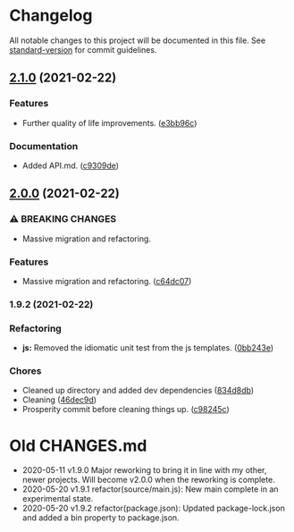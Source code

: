 # Changelog

All notable changes to this project will be documented in this file. See [standard-version](https://github.com/conventional-changelog/standard-version) for commit guidelines.

## [2.1.0](https://github.com/Anadian/function-factory/compare/v2.0.0...v2.1.0) (2021-02-22)


### Features

* Further quality of life improvements. ([e3bb96c](https://github.com/Anadian/function-factory/commit/e3bb96c59cf24479a73e89c6989842a8289b8b78))


### Documentation

* Added API.md. ([c9309de](https://github.com/Anadian/function-factory/commit/c9309dedebf3da4492aaa0be054ca2714cd547b5))

## [2.0.0](https://github.com/Anadian/function-factory/compare/v1.9.2...v2.0.0) (2021-02-22)


### ⚠ BREAKING CHANGES

* Massive migration and refactoring.

### Features

* Massive migration and refactoring. ([c64dc07](https://github.com/Anadian/function-factory/commit/c64dc076388406b5ea5995f09059218dd8544df6))

### 1.9.2 (2021-02-22)


### Refactoring

* **js:** Removed the idiomatic unit test from the js templates. ([0bb243e](https://github.com/Anadian/function-factory/commit/0bb243e42610aefebfe3a19199b542c678bc5de5))


### Chores

* Cleaned up directory and added dev dependencies ([834d8db](https://github.com/Anadian/function-factory/commit/834d8dbd28eb8e441573e2261148da7eb5ff64be))
* Cleaning ([46dec9d](https://github.com/Anadian/function-factory/commit/46dec9d3ae2016fc5c83de3360612cd5bfb4dec3))
* Prosperity commit before cleaning things up. ([c98245c](https://github.com/Anadian/function-factory/commit/c98245cd61580cb2b684efcd43b331e7fa424c3c))
# Old CHANGES.md
- 2020-05-11 v1.9.0 Major reworking to bring it in line with my other, newer projects. Will become v2.0.0 when the reworking is complete.
- 2020-05-20 v1.9.1 refactor(source/main.js): New main complete in an experimental state.
- 2020-05-20 v1.9.2 refactor(package.json): Updated package-lock.json and added a bin property to package.json.
